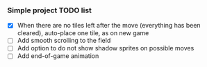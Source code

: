 ### Simple project TODO list

- [x] When there are no tiles left after the move (everything has been cleared), auto-place one tile, as on new game
- [ ] Add smooth scrolling to the field
- [ ] Add option to do not show shadow sprites on possible moves
- [ ] Add end-of-game animation